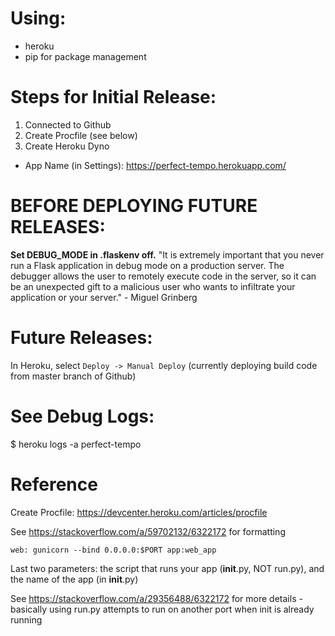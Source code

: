 # Using:
* heroku
* pip for package management

# Steps for Initial Release:
1. Connected to Github
2. Create Procfile (see below)
3. Create Heroku Dyno
  * App Name (in Settings): https://perfect-tempo.herokuapp.com/

# BEFORE DEPLOYING FUTURE RELEASES:
**Set DEBUG_MODE in .flaskenv off.**
"It is extremely important that you never run a Flask application in debug mode on a production server. The debugger allows the user to remotely execute code in the server, so it can be an unexpected gift to a malicious user who wants to infiltrate your application or your server." - Miguel Grinberg

# Future Releases:
In Heroku, select `Deploy -> Manual Deploy` (currently deploying build code from master branch of Github)

# See Debug Logs:
$ heroku logs -a perfect-tempo


# Reference
Create Procfile: https://devcenter.heroku.com/articles/procfile

See https://stackoverflow.com/a/59702132/6322172 for formatting
```
web: gunicorn --bind 0.0.0.0:$PORT app:web_app
```

Last two parameters: the script that runs your app (__init__.py, NOT run.py), and the name of the app (in __init__.py)

See https://stackoverflow.com/a/29356488/6322172 for more details - basically using run.py attempts to run on another port when init is already running

